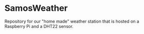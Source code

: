 # SamosWeather
Repository for our "home made" weather station that is hosted on a Raspberry Pi and a DHT22 sensor. 
